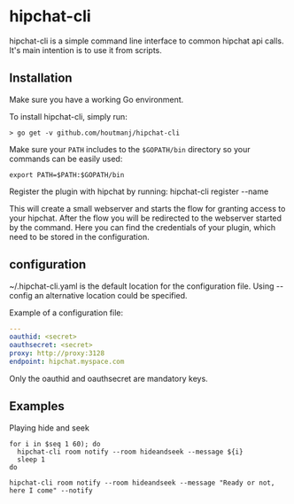 

# hipchat-cli

hipchat-cli is a simple command line interface to common hipchat api calls.
It's main intention is to use it from scripts.


## Installation
Make sure you have a working Go environment.

To install hipchat-cli, simply run:

    > go get -v github.com/houtmanj/hipchat-cli


Make sure your `PATH` includes to the `$GOPATH/bin` directory so your commands
can be easily used:
```
export PATH=$PATH:$GOPATH/bin
```

Register the plugin with hipchat by running:
hipchat-cli register --name <nameyouwish>

This will create a small webserver and starts the flow for granting access to your hipchat.
After the flow you will be redirected to the webserver started by the command.
Here you can find the credentials of your plugin, which need to be stored in the configuration.

## configuration
~/.hipchat-cli.yaml is the default location for the configuration file.
Using --config <location> an alternative location could be specified.

Example of a configuration file:
``` yaml
---
oauthid: <secret>
oauthsecret: <secret>
proxy: http://proxy:3128
endpoint: hipchat.myspace.com
```
Only the oauthid and oauthsecret are mandatory keys.


## Examples

Playing hide and seek
```
for i in $seq 1 60); do
  hipchat-cli room notify --room hideandseek --message ${i}
  sleep 1
do

hipchat-cli room notify --room hideandseek --message "Ready or not, here I come" --notify
```

